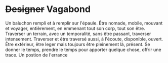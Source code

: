 # ~~Designer~~ Vagabond 

Un baluchon rempli et à remplir sur l'épaule.
Être nomade, mobile, mouvant et voyager, entièrement, en emmenant tout son corp, tout son être.
Traverser un terrain, avec un temporalité, sans être passant, traverser intensement.
Traverser et être traversé aussi, à l'écoute, disponible, ouvert.
Être extérieur, être leger mais toujours être pleinement là, présent.
Se donner le temps, prendre le temps pour apporter quelque chose, offrir une trace.
Un postion de l'errance 

